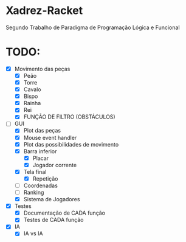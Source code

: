 # Xadrez-Racket
Segundo Trabalho de Paradigma de Programação Lógica e Funcional

# TODO:
- [x] Movimento das peças
  - [x] Peão
  - [x] Torre
  - [x] Cavalo
  - [x] Bispo
  - [x] Rainha
  - [x] Rei
  - [x] FUNÇÃO DE FILTRO (OBSTÁCULOS)
- [ ] GUI
  - [x] Plot das peças
  - [x] Mouse event handler
  - [x] Plot das possibilidades de movimento    
  - [x] Barra inferior
    - [x] Placar
    - [x] Jogador corrente  
  - [x] Tela final
    - [x] Repetição
  - [ ] Coordenadas
  - [ ] Ranking
  - [x] Sistema de Jogadores
- [x] Testes
  - [x] Documentação de CADA função
  - [x] Testes de CADA função
- [x] IA
  - [x] IA vs IA
